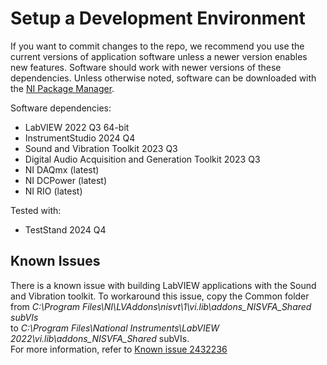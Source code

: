 # Setup a Development Environment

If you want to commit changes to the repo, we recommend you use the current versions of application software unless a newer version enables new features. Software should work with newer versions of these dependencies. Unless otherwise noted, software can be downloaded with the [NI Package Manager](https://www.ni.com/en/support/downloads/software-products/download.package-manager.html#322516).

Software dependencies:

- LabVIEW 2022 Q3 64-bit
- InstrumentStudio 2024 Q4
- Sound and Vibration Toolkit 2023 Q3
- Digital Audio Acquisition and Generation Toolkit 2023 Q3
- NI DAQmx (latest)
- NI DCPower (latest)
- NI RIO (latest)

Tested with:

- TestStand 2024 Q4

## Known Issues

There is a known issue with building LabVIEW applications with the Sound and Vibration toolkit. To workaround this issue, copy the Common folder  
from *C:\Program Files\NI\LVAddons\nisvt\1\vi.lib\addons\_NISVFA\_Shared subVIs*  
to *C:\Program Files\National Instruments\LabVIEW 2022\vi.lib\addons\_NISVFA\_Shared* subVIs.  
For more information, refer to [Known issue 2432236](https://www.ni.com/en/support/documentation/bugs/23/labview-sound-and-vibration-toolkit-2023-q3-known-issues.html)
